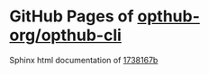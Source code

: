 GitHub Pages of [opthub-org/opthub-cli](https://github.com/opthub-org/opthub-cli.git)
===
Sphinx html documentation of [1738167b](https://github.com/opthub-org/opthub-cli/tree/1738167b127f5383abec5dac2be4e69477c01ac4)
